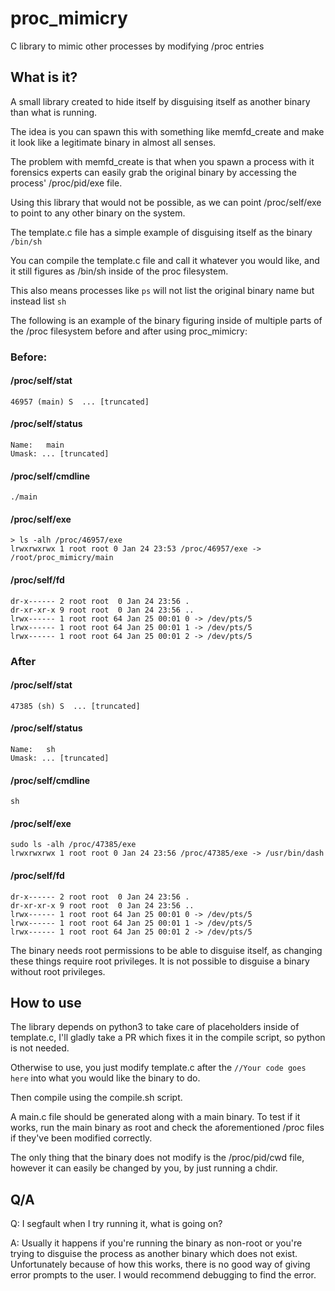 # proc_mimicry
C library to mimic other processes by modifying /proc entries

## What is it?
A small library created to hide itself by disguising itself as another binary than what is running.

The idea is you can spawn this with something like memfd_create and make it look like a legitimate binary in almost all senses.

The problem with memfd_create is that when you spawn a process with it forensics experts can easily grab the original binary by accessing the process' /proc/pid/exe file.

Using this library that would not be possible, as we can point /proc/self/exe to point to any other binary on the system.

The template.c file has a simple example of disguising itself as the binary `/bin/sh`

You can compile the template.c file and call it whatever you would like, and it still figures as /bin/sh inside of the proc filesystem.

This also means processes like `ps` will not list the original binary name but instead list `sh`

The following is an example of the binary figuring inside of multiple parts of the /proc filesystem before and after using proc_mimicry:

### Before:
#### /proc/self/stat
```
46957 (main) S  ... [truncated]
```

#### /proc/self/status
```
Name:   main
Umask: ... [truncated]
```

#### /proc/self/cmdline
```
./main
```

#### /proc/self/exe
```
> ls -alh /proc/46957/exe
lrwxrwxrwx 1 root root 0 Jan 24 23:53 /proc/46957/exe -> /root/proc_mimicry/main
```

#### /proc/self/fd
```
dr-x------ 2 root root  0 Jan 24 23:56 .
dr-xr-xr-x 9 root root  0 Jan 24 23:56 ..
lrwx------ 1 root root 64 Jan 25 00:01 0 -> /dev/pts/5
lrwx------ 1 root root 64 Jan 25 00:01 1 -> /dev/pts/5
lrwx------ 1 root root 64 Jan 25 00:01 2 -> /dev/pts/5
```


### After
#### /proc/self/stat
```
47385 (sh) S  ... [truncated]
```

#### /proc/self/status
```
Name:   sh
Umask: ... [truncated]
```

#### /proc/self/cmdline
```
sh
```

#### /proc/self/exe
```
sudo ls -alh /proc/47385/exe
lrwxrwxrwx 1 root root 0 Jan 24 23:56 /proc/47385/exe -> /usr/bin/dash
```

#### /proc/self/fd
```
dr-x------ 2 root root  0 Jan 24 23:56 .
dr-xr-xr-x 9 root root  0 Jan 24 23:56 ..
lrwx------ 1 root root 64 Jan 25 00:01 0 -> /dev/pts/5
lrwx------ 1 root root 64 Jan 25 00:01 1 -> /dev/pts/5
lrwx------ 1 root root 64 Jan 25 00:01 2 -> /dev/pts/5
```

The binary needs root permissions to be able to disguise itself, as changing these things require root privileges. It is not possible to disguise a binary without root privileges.

## How to use
The library depends on python3 to take care of placeholders inside of template.c, I'll gladly take a PR which fixes it in the compile script, so python is not needed.

Otherwise to use, you just modify template.c after the `//Your code goes here` into what you would like the binary to do.

Then compile using the compile.sh script.

A main.c file should be generated along with a main binary. To test if it works, run the main binary as root and check the aforementioned /proc files if they've been modified correctly.

The only thing that the binary does not modify is the /proc/pid/cwd file, however it can easily be changed by you, by just running a chdir.

## Q/A
Q: I segfault when I try running it, what is going on?

A: Usually it happens if you're running the binary as non-root or you're trying to disguise the process as another binary which does not exist.
  Unfortunately because of how this works, there is no good way of giving error prompts to the user. I would recommend debugging to find the error.
